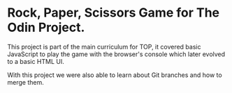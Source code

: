 # Rock, Paper, Scissors Game for The Odin Project.

This project is part of the main curriculum for TOP, it covered basic JavaScript to play the game with the browser's console which later evolved to a basic HTML UI.

With this project we were also able to learn about Git branches and how to merge them.
